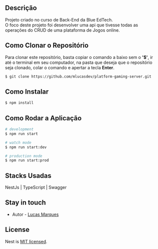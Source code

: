 ## Descrição

Projeto criado no curso de Back-End da Blue EdTech.<br>
O foco deste projeto foi desenvolver uma api que tivesse todas as operações do CRUD de uma plataforma de Jogos online.

## Como Clonar o Repositório

Para clonar este repositório, basta copiar o comando a baixo sem o <b>'$'</b>, ir até o terminal em seu computador, na pasta que deseja que o repositório seja clonado, colar o comando e apertar a tecla <b>Enter</b>.

```bash
$ git clone https://github.com/mlucasdev/platform-gaming-server.git
```

## Como Instalar

```bash
$ npm install
```

## Como Rodar a Aplicação

```bash
# development
$ npm run start

# watch mode
$ npm run start:dev

# production mode
$ npm run start:prod
```

## Stacks Usadas

NestJs | TypeScript | Swagger

## Stay in touch

- Autor - [Lucas Marques](https://www.linkedin.com/in/mlucasdev/)

## License

Nest is [MIT licensed](LICENSE).
